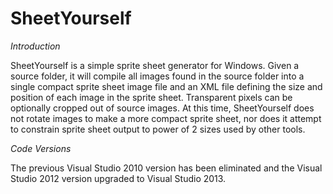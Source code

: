 SheetYourself
=============

_Introduction_

SheetYourself is a simple sprite sheet generator for Windows. Given a source folder, it will compile all images found in the source folder into a single compact sprite sheet image file and an XML file defining the size and position of each image in the sprite sheet. Transparent pixels can be optionally cropped out of source images. At this time, SheetYourself does not rotate images to make a more compact sprite sheet, nor does it attempt to constrain sprite sheet output to power of 2 sizes used by other tools.

_Code Versions_

The previous Visual Studio 2010 version has been eliminated and the Visual Studio 2012 version upgraded to Visual Studio 2013.
